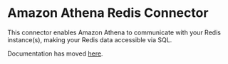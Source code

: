 # Amazon Athena Redis Connector

This connector enables Amazon Athena to communicate with your Redis instance(s), making your Redis data accessible via SQL. 

Documentation has moved [here](https://docs.aws.amazon.com/athena/latest/ug/connectors-redis.html).
